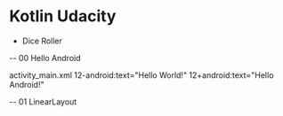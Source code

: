 # Kotlin Udacity

- Dice Roller

-- 00 Hello Android

activity_main.xml
12-android:text="Hello World!"
12+android:text="Hello Android!"

-- 01 LinearLayout
